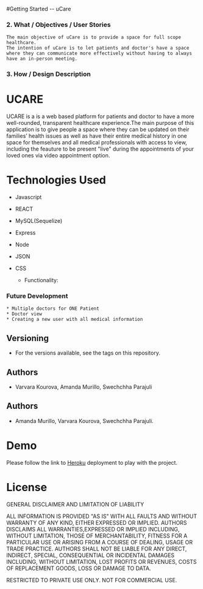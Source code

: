 #Getting Started -- uCare


### 2. What / Objectives / User Stories
    The main objective of uCare is to provide a space for full scope healthcare. 
    The intention of uCare is to let patients and doctor's have a space where they can communicate more effectively without having to always have an in-person meeting. 

### 3. How / Design Description

# UCARE
UCARE is a is a web based platform for patients and doctor to have a more well-rounded, transparent healthcare experience.The main purpose of this application is to give people a space where they can be updated on their families’ health issues as well as have their entire medical history in one space for themselves and all medical professionals with access to view, including the feauture to be present "live" during the appointments of your loved ones via video appointment option. 

# Technologies Used
- Javascript
- REACT
- MySQL(Sequelize)
- Express
- Node
- JSON
- CSS

  * Functionality:



### Future Development

    * Multiple doctors for ONE Patient
    * Doctor view 
    * Creating a new user with all medical information

## Versioning
  * For the versions available, see the tags on this repository.

## Authors
  * Varvara Kourova, Amanda Murillo, Swechchha Parajuli


## Authors
* Amanda Murillo, Varvara Kourova, Swechchha Parajuli.

# Demo
Please follow the link to [Heroku]() deployment to play with the project.

# License

GENERAL    DISCLAIMER AND LIMITATION OF LIABILITY

ALL INFORMATION IS PROVIDED "AS IS" WITH ALL FAULTS AND WITHOUT WARRANTY OF ANY KIND, EITHER EXPRESSED OR IMPLIED. AUTHORS DISCLAIMS ALL WARRANTIES,EXPRESSED OR IMPLIED INCLUDING, WITHOUT LIMITATION, THOSE OF MERCHANTABILITY, FITNESS FOR A PARTICULAR USE OR ARISING FROM A COURSE OF DEALING, USAGE OR TRADE PRACTICE. AUTHORS SHALL NOT BE LIABLE FOR ANY DIRECT, INDIRECT, SPECIAL, CONSEQUENTIAL OR INCIDENTAL DAMAGES INCLUDING, WITHOUT LIMITATION, LOST PROFITS OR REVENUES, COSTS OF REPLACEMENT GOODS, LOSS OR DAMAGE TO DATA. 

RESTRICTED TO PRIVATE USE ONLY. NOT FOR COMMERCIAL USE.
